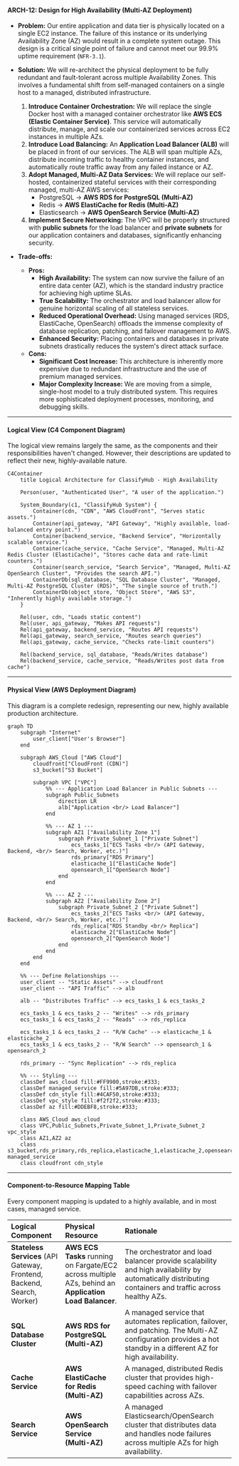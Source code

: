 #### **ARCH-12: Design for High Availability (Multi-AZ Deployment)**

*   **Problem:** Our entire application and data tier is physically located on a single EC2 instance. The failure of this instance or its underlying Availability Zone (AZ) would result in a complete system outage. This design is a critical single point of failure and cannot meet our 99.9% uptime requirement (`NFR-3.1`).

*   **Solution:** We will re-architect the physical deployment to be fully redundant and fault-tolerant across multiple Availability Zones. This involves a fundamental shift from self-managed containers on a single host to a managed, distributed infrastructure.
    1.  **Introduce Container Orchestration:** We will replace the single Docker host with a managed container orchestrator like **AWS ECS (Elastic Container Service)**. This service will automatically distribute, manage, and scale our containerized services across EC2 instances in multiple AZs.
    2.  **Introduce Load Balancing:** An **Application Load Balancer (ALB)** will be placed in front of our services. The ALB will span multiple AZs, distribute incoming traffic to healthy container instances, and automatically route traffic away from any failed instance or AZ.
    3.  **Adopt Managed, Multi-AZ Data Services:** We will replace our self-hosted, containerized stateful services with their corresponding managed, multi-AZ AWS services:
        *   PostgreSQL -> **AWS RDS for PostgreSQL (Multi-AZ)**
        *   Redis -> **AWS ElastiCache for Redis (Multi-AZ)**
        *   Elasticsearch -> **AWS OpenSearch Service (Multi-AZ)**
    4.  **Implement Secure Networking:** The VPC will be properly structured with **public subnets** for the load balancer and **private subnets** for our application containers and databases, significantly enhancing security.

*   **Trade-offs:**
    *   **Pros:**
        *   **High Availability:** The system can now survive the failure of an entire data center (AZ), which is the standard industry practice for achieving high uptime SLAs.
        *   **True Scalability:** The orchestrator and load balancer allow for genuine horizontal scaling of all stateless services.
        *   **Reduced Operational Overhead:** Using managed services (RDS, ElastiCache, OpenSearch) offloads the immense complexity of database replication, patching, and failover management to AWS.
        *   **Enhanced Security:** Placing containers and databases in private subnets drastically reduces the system's direct attack surface.
    *   **Cons:**
        *   **Significant Cost Increase:** This architecture is inherently more expensive due to redundant infrastructure and the use of premium managed services.
        *   **Major Complexity Increase:** We are moving from a simple, single-host model to a truly distributed system. This requires more sophisticated deployment processes, monitoring, and debugging skills.

---

#### **Logical View (C4 Component Diagram)**

The logical view remains largely the same, as the components and their responsibilities haven't changed. However, their descriptions are updated to reflect their new, highly-available nature.

```mermaid
C4Container
    title Logical Architecture for ClassifyHub - High Availability

    Person(user, "Authenticated User", "A user of the application.")

    System_Boundary(c1, "ClassifyHub System") {
        Container(cdn, "CDN", "AWS CloudFront", "Serves static assets.")
        Container(api_gateway, "API Gateway", "Highly available, load-balanced entry point.")
        Container(backend_service, "Backend Service", "Horizontally scalable service.")
        Container(cache_service, "Cache Service", "Managed, Multi-AZ Redis Cluster (ElastiCache)", "Stores cache data and rate-limit counters.")
        Container(search_service, "Search Service", "Managed, Multi-AZ OpenSearch Cluster", "Provides the search API.")
        ContainerDb(sql_database, "SQL Database Cluster", "Managed, Multi-AZ PostgreSQL Cluster (RDS)", "The single source of truth.")
        ContainerDb(object_store, "Object Store", "AWS S3", "Inherently highly available storage.")
    }

    Rel(user, cdn, "Loads static content")
    Rel(user, api_gateway, "Makes API requests")
    Rel(api_gateway, backend_service, "Routes API requests")
    Rel(api_gateway, search_service, "Routes search queries")
    Rel(api_gateway, cache_service, "Checks rate-limit counters")

    Rel(backend_service, sql_database, "Reads/Writes database")
    Rel(backend_service, cache_service, "Reads/Writes post data from cache")
```

---

#### **Physical View (AWS Deployment Diagram)**

This diagram is a complete redesign, representing our new, highly available production architecture.

```mermaid
graph TD
    subgraph "Internet"
        user_client["User's Browser"]
    end

    subgraph AWS_Cloud ["AWS Cloud"]
        cloudfront["CloudFront (CDN)"]
        s3_bucket["S3 Bucket"]

        subgraph VPC ["VPC"]
            %% --- Application Load Balancer in Public Subnets ---
            subgraph Public_Subnets
                direction LR
                alb["Application <br/> Load Balancer"]
            end

            %% --- AZ 1 ---
            subgraph AZ1 ["Availability Zone 1"]
                subgraph Private_Subnet_1 ["Private Subnet"]
                    ecs_tasks_1["ECS Tasks <br/> (API Gateway, Backend, <br/> Search, Worker, etc.)"]
                    rds_primary["RDS Primary"]
                    elasticache_1["ElastiCache Node"]
                    opensearch_1["OpenSearch Node"]
                end
            end
            
            %% --- AZ 2 ---
            subgraph AZ2 ["Availability Zone 2"]
                subgraph Private_Subnet_2 ["Private Subnet"]
                    ecs_tasks_2["ECS Tasks <br/> (API Gateway, Backend, <br/> Search, Worker, etc.)"]
                    rds_replica["RDS Standby <br/> Replica"]
                    elasticache_2["ElastiCache Node"]
                    opensearch_2["OpenSearch Node"]
                end
            end
        end
    end
    
    %% --- Define Relationships ---
    user_client -- "Static Assets" --> cloudfront
    user_client -- "API Traffic" --> alb

    alb -- "Distributes Traffic" --> ecs_tasks_1 & ecs_tasks_2
    
    ecs_tasks_1 & ecs_tasks_2 -- "Writes" --> rds_primary
    ecs_tasks_1 & ecs_tasks_2 -- "Reads" --> rds_replica
    
    ecs_tasks_1 & ecs_tasks_2 -- "R/W Cache" --> elasticache_1 & elasticache_2
    ecs_tasks_1 & ecs_tasks_2 -- "R/W Search" --> opensearch_1 & opensearch_2

    rds_primary -- "Sync Replication" --> rds_replica

    %% --- Styling ---
    classDef aws_cloud fill:#FF9900,stroke:#333;
    classDef managed_service fill:#5A97DB,stroke:#333;
    classDef cdn_style fill:#4CAF50,stroke:#333;
    classDef vpc_style fill:#f2f2f2,stroke:#333;
    classDef az fill:#DDEBF8,stroke:#333;
    
    class AWS_Cloud aws_cloud
    class VPC,Public_Subnets,Private_Subnet_1,Private_Subnet_2 vpc_style
    class AZ1,AZ2 az
    class s3_bucket,rds_primary,rds_replica,elasticache_1,elasticache_2,opensearch_1,opensearch_2 managed_service
    class cloudfront cdn_style
```

---

#### **Component-to-Resource Mapping Table**

Every component mapping is updated to a highly available, and in most cases, managed service.

| Logical Component | Physical Resource | Rationale |
| :--- | :--- | :--- |
| **Stateless Services** (API Gateway, Frontend, Backend, Search, Worker) | **AWS ECS Tasks** running on Fargate/EC2 across multiple AZs, behind an **Application Load Balancer**. | The orchestrator and load balancer provide scalability and high availability by automatically distributing containers and traffic across healthy AZs. |
| **SQL Database Cluster** | **AWS RDS for PostgreSQL (Multi-AZ)** | A managed service that automates replication, failover, and patching. The Multi-AZ configuration provides a hot standby in a different AZ for high availability. |
| **Cache Service** | **AWS ElastiCache for Redis (Multi-AZ)** | A managed, distributed Redis cluster that provides high-speed caching with failover capabilities across AZs. |
| **Search Service** | **AWS OpenSearch Service (Multi-AZ)** | A managed Elasticsearch/OpenSearch cluster that distributes data and handles node failures across multiple AZs for high availability. |
